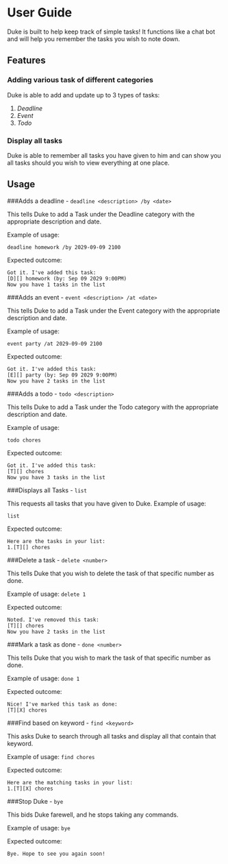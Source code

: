 # User Guide
Duke is built to help keep track of simple tasks! It functions like a chat bot and
will help you remember the tasks you wish to note down.
## Features 

### Adding various task of different categories

Duke is able to add and update up to 3 types of tasks:
1. *Deadline*
2. *Event*
3. *Todo*

### Display all tasks

Duke is able to remember all tasks you have given to him and can show you all tasks should you wish to view everything at one place.


## Usage

###Adds a deadline - `deadline <description> /by <date>`

This tells Duke to add a Task under the Deadline category with the appropriate description and date.

Example of usage: 

`deadline homework /by 2029-09-09 2100`

Expected outcome:

```
Got it. I've added this task:
[D][] homework (by: Sep 09 2029 9:00PM)
Now you have 1 tasks in the list
```
###Adds an event -  `event <description> /at <date>`

This tells Duke to add a Task under the Event category with the appropriate description and date.

Example of usage:

`event party /at 2029-09-09 2100`

Expected outcome:
```
Got it. I've added this task:
[E][] party (by: Sep 09 2029 9:00PM)
Now you have 2 tasks in the list
```
###Adds a todo - `todo <description>`

This tells Duke to add a Task under the Todo category with the appropriate description and date.

Example of usage:

`todo chores`

Expected outcome:

```
Got it. I've added this task:
[T][] chores
Now you have 3 tasks in the list
```
###Displays all Tasks - `list`

This requests all tasks that you have given to Duke.
Example of usage:

`list`

Expected outcome:

```
Here are the tasks in your list:
1.[T][] chores
```
###Delete a task - `delete <number>`

This tells Duke that you wish to delete the task of that specific number as done.

Example of usage:
`delete 1`

Expected outcome:

```
Noted. I've removed this task:
[T][] chores
Now you have 2 tasks in the list
```
###Mark a task as done - `done <number>`

This tells Duke that you wish to mark the task of that specific number as done.

Example of usage:
`done 1`

Expected outcome:

```
Nice! I've marked this task as done:
[T][X] chores
```
###Find based on keyword - `find <keyword>`

This asks Duke to search through all tasks and display all that contain that keyword.

Example of usage:
`find chores`

Expected outcome:

```
Here are the matching tasks in your list:
1.[T][X] chores
```
###Stop Duke - `bye`

This bids Duke farewell, and he stops taking any commands.

Example of usage:
`bye`

Expected outcome:

```
Bye. Hope to see you again soon!
```

